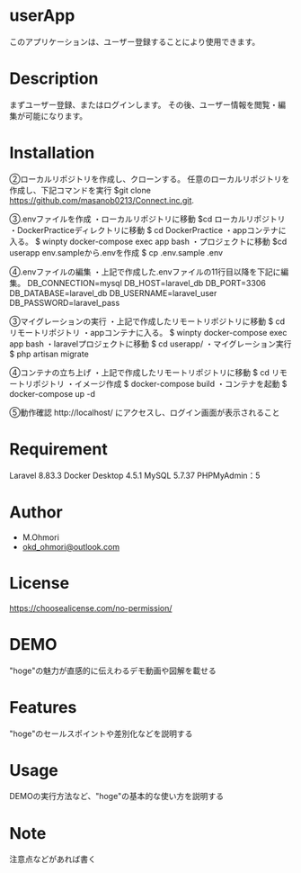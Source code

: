 # userApp
このアプリケーションは、ユーザー登録することにより使用できます。

# Description
まずユーザー登録、またはログインします。
その後、ユーザー情報を閲覧・編集が可能になります。

# Installation
②ローカルリポジトリを作成し、クローンする。
任意のローカルリポジトリを作成し、下記コマンドを実行
$git clone https://github.com/masanob0213/Connect.inc.git.

③.envファイルを作成
・ローカルリポジトリに移動
$cd ローカルリポジトリ
・DockerPracticeディレクトリに移動
$ cd DockerPractice
・appコンテナに入る。
$ winpty docker-compose exec app bash
・プロジェクトに移動
$cd userapp
env.sampleから.envを作成
$ cp .env.sample .env

④.envファイルの編集
・上記で作成した.envファイルの11行目以降を下記に編集。
DB_CONNECTION=mysql
DB_HOST=laravel_db
DB_PORT=3306
DB_DATABASE=laravel_db
DB_USERNAME=laravel_user
DB_PASSWORD=laravel_pass

③マイグレーションの実行
・上記で作成したリモートリポジトリに移動
$ cd リモートリポジトリ
・appコンテナに入る。
$ winpty docker-compose exec app bash
・laravelプロジェクトに移動
$ cd userapp/
・マイグレーション実行
$ php artisan migrate

④コンテナの立ち上げ
・上記で作成したリモートリポジトリに移動
$ cd リモートリポジトリ
・イメージ作成
$ docker-compose build
・コンテナを起動
$ docker-compose up -d

⑤動作確認
http://localhost/
にアクセスし、ログイン画面が表示されること

# Requirement
Laravel 8.83.3
Docker Desktop 4.5.1
MySQL 5.7.37
PHPMyAdmin：5

# Author
* M.Ohmori
* okd_ohmori@outlook.com

# License
https://choosealicense.com/no-permission/

# DEMO
"hoge"の魅力が直感的に伝えわるデモ動画や図解を載せる
 
# Features
"hoge"のセールスポイントや差別化などを説明する

# Usage
 DEMOの実行方法など、"hoge"の基本的な使い方を説明する
  
# Note
注意点などがあれば書く
